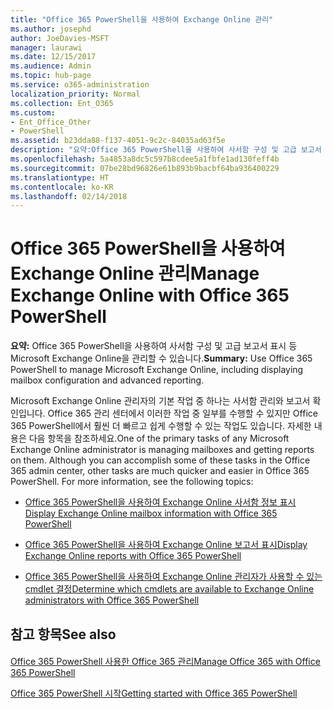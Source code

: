 ```yaml
---
title: "Office 365 PowerShell을 사용하여 Exchange Online 관리"
ms.author: josephd
author: JoeDavies-MSFT
manager: laurawi
ms.date: 12/15/2017
ms.audience: Admin
ms.topic: hub-page
ms.service: o365-administration
localization_priority: Normal
ms.collection: Ent_O365
ms.custom:
- Ent_Office_Other
- PowerShell
ms.assetid: b23dda88-f137-4051-9c2c-84035ad63f5e
description: "요약:Office 365 PowerShell을 사용하여 사서함 구성 및 고급 보고서 표시 등 Microsoft Exchange Online을 관리할 수 있습니다."
ms.openlocfilehash: 5a4853a8dc5c597b8cdee5a1fbfe1ad130feff4b
ms.sourcegitcommit: 07be28bd96826e61b893b9bacbf64ba936400229
ms.translationtype: HT
ms.contentlocale: ko-KR
ms.lasthandoff: 02/14/2018
---
```

# <a name="manage-exchange-online-with-office-365-powershell"></a><span data-ttu-id="c145b-103">Office 365 PowerShell을 사용하여 Exchange Online 관리</span><span class="sxs-lookup"><span data-stu-id="c145b-103">Manage Exchange Online with Office 365 PowerShell</span></span>

 <span data-ttu-id="c145b-104">**요약:** Office 365 PowerShell을 사용하여 사서함 구성 및 고급 보고서 표시 등 Microsoft Exchange Online을 관리할 수 있습니다.</span><span class="sxs-lookup"><span data-stu-id="c145b-104">**Summary:** Use Office 365 PowerShell to manage Microsoft Exchange Online, including displaying mailbox configuration and advanced reporting.</span></span>
  
<span data-ttu-id="c145b-p101">Microsoft Exchange Online 관리자의 기본 작업 중 하나는 사서함 관리와 보고서 확인입니다. Office 365 관리 센터에서 이러한 작업 중 일부를 수행할 수 있지만 Office 365 PowerShell에서 훨씬 더 빠르고 쉽게 수행할 수 있는 작업도 있습니다. 자세한 내용은 다음 항목을 참조하세요.</span><span class="sxs-lookup"><span data-stu-id="c145b-p101">One of the primary tasks of any Microsoft Exchange Online administrator is managing mailboxes and getting reports on them. Although you can accomplish some of these tasks in the Office 365 admin center, other tasks are much quicker and easier in Office 365 PowerShell. For more information, see the following topics:</span></span>
  
- [<span data-ttu-id="c145b-108">Office 365 PowerShell을 사용하여 Exchange Online 사서함 정보 표시</span><span class="sxs-lookup"><span data-stu-id="c145b-108">Display Exchange Online mailbox information with Office 365 PowerShell</span></span>](https://technet.microsoft.com/ko-KR/library/mt771881%28v=exchg.160%29.aspx)
    
- [<span data-ttu-id="c145b-109">Office 365 PowerShell을 사용하여 Exchange Online 보고서 표시</span><span class="sxs-lookup"><span data-stu-id="c145b-109">Display Exchange Online reports with Office 365 PowerShell</span></span>](https://technet.microsoft.com/ko-KR/library/mt771882%28v=exchg.160%29.aspx)
    
- [<span data-ttu-id="c145b-110">Office 365 PowerShell을 사용하여 Exchange Online 관리자가 사용할 수 있는 cmdlet 결정</span><span class="sxs-lookup"><span data-stu-id="c145b-110">Determine which cmdlets are available to Exchange Online administrators with Office 365 PowerShell</span></span>](https://technet.microsoft.com/ko-KR/library/mt771883%28v=exchg.160%29.aspx)
    
## <a name="see-also"></a><span data-ttu-id="c145b-111">참고 항목</span><span class="sxs-lookup"><span data-stu-id="c145b-111">See also</span></span>

#### 

[<span data-ttu-id="c145b-112">Office 365 PowerShell 사용한 Office 365 관리</span><span class="sxs-lookup"><span data-stu-id="c145b-112">Manage Office 365 with Office 365 PowerShell</span></span>](manage-office-365-with-office-365-powershell.md)
  
[<span data-ttu-id="c145b-113">Office 365 PowerShell 시작</span><span class="sxs-lookup"><span data-stu-id="c145b-113">Getting started with Office 365 PowerShell</span></span>](getting-started-with-office-365-powershell.md)

